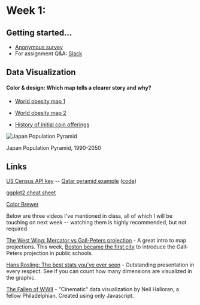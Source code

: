# Week 1:

## Getting started...

- [Anonymous survey](https://www.surveymonkey.com/r/5LHWSW8)
- For assignment Q&A: [Slack](https://join.slack.com/t/musa620-s2018/shared_invite/enQtMzAwMzI1MzIzODE1LWIzMTVjN2RjZmM0YmU5MDMxODdiYjFjNDcyYzA3Yjc2YTUzZjVhYTdlODYwYzliMGEzNWNkYThhMmM5NWI0OWI)


## Data Visualization

#### Color & design: Which map tells a clearer story and why?
- [World obesity map 1](https://www.theguardian.com/global-development-professionals-network/2017/jan/03/using-data-visualisations-to-help-explain-the-global-obesity-explosion)
- [World obesity map 2](http://www.ncdrisc.org/obesity-prevalence-map.html)


- [History of initial coin offerings](https://elementus.io/token-sales-history)



![Japan Population Pyramid](https://blueshift.io/japan-population-pyramid.gif "Japan Population Pyramid")

Japan Population Pyramid, 1990-2050


## Links

[US Census API key](http://api.census.gov/data/key_signup.html) -- [Qatar pyramid example](https://github.com/MUSA-620-Fall-2017/MUSA-620-Week-9/blob/master/qatar-population-pyramid.md) ([code](https://github.com/MUSA-620-Fall-2017/MUSA-620-Week-9/blob/master/qatar-population-pyramid.md)) 

[ggplot2 cheat sheet](https://www.rstudio.com/wp-content/uploads/2016/11/ggplot2-cheatsheet-2.1.pdf)

[Color Brewer](http://colorbrewer2.org/)

Below are three videos I've mentioned in class, all of which I will be touching on next week -- watching them is highly recommended, but not required

[The West Wing: Mercator vs Gall-Peters projection](https://www.youtube.com/watch?v=vVX-PrBRtTY) - A great intro to map projections. This week, [Boston became the first city](http://www.npr.org/sections/thetwo-way/2017/03/21/520938221/boston-students-get-a-glimpse-of-a-whole-new-world-with-different-maps) to introduce the Gall-Peters projection in public schools.

[Hans Rosling: The best stats you've ever seen](https://www.ted.com/talks/hans_rosling_shows_the_best_stats_you_ve_ever_seen) - Outstanding presentation in every respect. See if you can count how many dimensions are visualized in the graphic.

[The Fallen of WWII](http://www.fallen.io/) - "Cinematic" data visualization by Neil Halloran, a fellow Philadelphian. Created using only Javascript.
